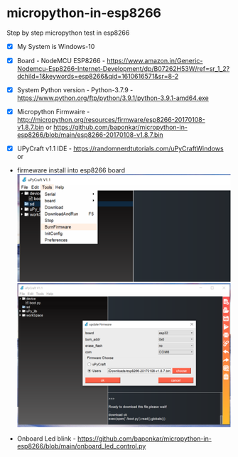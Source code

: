 # micropython-in-esp8266
Step by step micropython test in esp8266

- [x] My System is Windows-10

- [x] Board - NodeMCU ESP8266 - https://www.amazon.in/Generic-Nodemcu-Esp8266-Internet-Development/dp/B07262H53W/ref=sr_1_2?dchild=1&keywords=esp8266&qid=1610616571&sr=8-2

- [x] System Python version - Python-3.7.9 - https://www.python.org/ftp/python/3.9.1/python-3.9.1-amd64.exe

- [x] Micropython Firmwaire - http://micropython.org/resources/firmware/esp8266-20170108-v1.8.7.bin or https://github.com/baponkar/micropython-in-esp8266/blob/main/esp8266-20170108-v1.8.7.bin

- [x] UPyCraft v1.1 IDE - https://randomnerdtutorials.com/uPyCraftWindows or 

* firmeware install into esp8266 board
![GitHub Logo](upycraft_frimeware_install.png)
![GitHub Logo](upycraft_frimeware_install1.png)

* Onboard Led blink - https://github.com/baponkar/micropython-in-esp8266/blob/main/onboard_led_control.py

